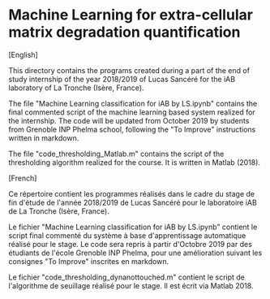 # Machine Learning for extra-cellular matrix degradation quantification


[English]

This directory contains the programs created during a part of the end of study internship of the year 2018/2019 of Lucas Sancéré for the iAB laboratory of La Tronche (Isère, France).  

The file "Machine Learning classification for iAB by LS.ipynb" contains the final commented script of the machine learning based system realized for the internship. The code will be updated from October 2019 by students from Grenoble INP Phelma school, following the "To Improve" instructions written in markdown.  

The file "code_thresholding_Matlab.m" contains the script of the thresholding algorithm realized for the course. It is written in Matlab (2018). 


[French]

Ce répertoire contient les programmes réalisés dans le cadre du stage de fin d'étude de l'année 2018/2019 de Lucas Sancéré pour le laboratoire iAB de La Tronche (Isère, France).  

Le fichier "Machine Learning classification for iAB by LS.ipynb" contient le script final commenté du système à base d'apprentissage automatique réalisé pour le stage. Le code sera repris à partir d'Octobre 2019 par des étudiants de l'école Grenoble INP Phelma, pour une amélioration suivant les consignes "To Improve" inscrites en markdown.  

Le fichier "code_thresholding_dynanottouched.m" contient le script de l'algorithme de seuillage réalisé pour le stage. Il est écrit via Matlab 2018. 
